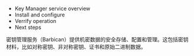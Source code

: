 * Key Manager service overview  
* Install and configure  
* Verrify operation  
* Next steps  

密钥管理服务（Barbican）提供机密数据的安全存储、配置和管理。这包括密钥材料，比如对称密钥、非对称密钥、证书和原始二进制数据。